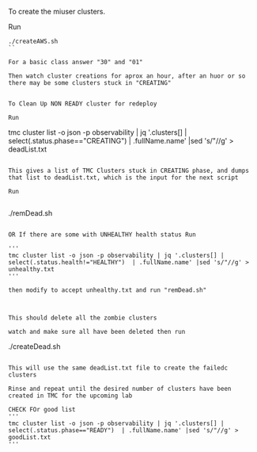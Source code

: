 To create the miuser clusters.

Run

```
./createAWS.sh
``

For a basic class answer "30" and "01"

Then watch cluster creations for aprox an hour, after an huor or so there may be some clusters stuck in "CREATING"


To Clean Up NON READY cluster for redeploy 

Run
```
tmc cluster list -o json -p observability | jq '.clusters[] | select(.status.phase=="CREATING")  | .fullName.name' |sed 's/"//g' > deadList.txt
```

This gives a list of TMC Clusters stuck in CREATING phase, and dumps that list to deadList.txt, which is the input for the next script

Run


```
./remDead.sh
```

OR If there are some with UNHEALTHY health status Run

'''
tmc cluster list -o json -p observability | jq '.clusters[] | select(.status.health!="HEALTHY")  | .fullName.name' |sed 's/"//g' > unhealthy.txt
'''

then modify to accept unhealthy.txt and run "remDead.sh" 



This should delete all the zombie clusters

watch and make sure all have been deleted then run

```
./createDead.sh
```

This will use the same deadList.txt file to create the failedc clusters

Rinse and repeat until the desired number of clusters have been created in TMC for the upcoming lab

CHECK FOr good list
'''
tmc cluster list -o json -p observability | jq '.clusters[] | select(.status.phase=="READY")  | .fullName.name' |sed 's/"//g' > goodList.txt
'''